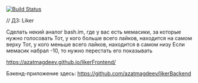 [![Build Status](https://travis-ci.org/azatmagdeev/likerFrontend.svg?branch=master)](https://travis-ci.org/azatmagdeev/likerFrontend)

// ДЗ: Liker

Сделать некий аналог bash.im, где у вас есть мемасики, за
которые нужно голосовать
Тот, у кого больше всего лайков, находится на самом верху
Тот, у кого меньше всего лайков, находится в самом низу
Если мемасик набрал -10, то нужно перестать его
показывать

https://azatmagdeev.github.io/likerFrontend/

Бэкенд-приложение здесь: 
https://github.com/azatmagdeev/likerBackend